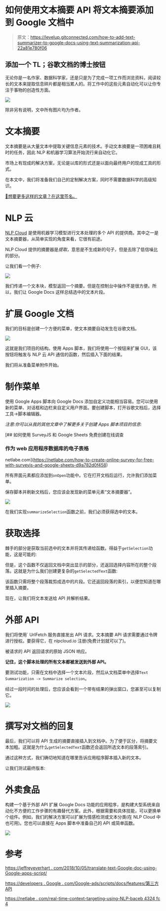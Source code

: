 # 如何使用文本摘要 API 将文本摘要添加到 Google 文档中

> 原文：<https://levelup.gitconnected.com/how-to-add-text-summarizer-to-google-docs-using-text-summarization-api-22a81e780f06>

## 添加一个 TL；谷歌文档的博士按钮

无论你是一名作家、数据科学家，还是只是为了完成一项工作而浏览资料，阅读较长的文本来提取信息碎片都是相当累人的。将工作中的这些元素自动化可以让你专注于事物的创造性方面。

![](img/3476ced8dd500dac2d3a78595f9535c8.png)

除非另有说明，文中所有图片均为作者。

# 文本摘要

文本摘要是从大量文本中提取关键信息元素的技术。手动文本摘要是一项困难且耗时的任务，因此 NLP 和机器学习算法开始流行来自动化它。

市场上有现成的解决方案，无论是以库的形式还是以面向最终用户的现成工具的形式。

在本文中，我们将准备我们自己的定制解决方案，同时不需要数据科学的高级知识。

[🔔想要更多这样的文章？在这里签名。](https://fischerbach.medium.com/membership)

# NLP 云

[NLP Cloud](https://nlpcloud.io/) 是使用机器学习模型进行文本处理的多个 API 的提供商。其中之一是文本摘要器，从简单实现的角度来看，它很有前途。

NLP Cloud 提供的摘要器是*提取*，意思是不生成新的句子，但是去除了低信噪比的部分。

让我们看一个例子:

![](img/3329a59eae73c77ff8bfc6305ecbbf40.png)

我们传递一个文本块，模型返回一个摘要。但是在控制台中操作不是很方便。所以，我们让 Google Docs 这样总结选中的文本片段。

# 扩展 Google 文档

我们的目标是创建一个方便的菜单，使文本摘要自动发生在谷歌文档。

![](img/b0393dce495b2b1d21e49c8168bf6acd.png)

这就是我们项目的结构。使用 Apps 脚本，我们将使用一个按钮来扩展 GUI，该按钮将触发与 NLP 云 API 通信的函数，然后插入下面的结果。

我们将从准备菜单附件开始。

# 制作菜单

使用 Google Apps 脚本向 Google Docs 添加自定义功能相当容易。您可以使用新的菜单、对话框和边栏来自定义用户界面。要创建脚本，打开谷歌文档后，选择工具->脚本编辑器。

*注意:你可以从我的其他文章中了解更多关于创建 Apps 脚本项目的信息:*

[](https://netlabe.com/how-to-create-online-survey-for-free-with-surveyjs-and-google-sheets-d9a782d0f458) [## 如何使用 SurveyJS 和 Google Sheets 免费创建在线调查

### 作为 web 应用程序数据库的电子表格

netlabe.com](https://netlabe.com/how-to-create-online-survey-for-free-with-surveyjs-and-google-sheets-d9a782d0f458) 

所有界面元素都应添加到`onOpen`功能中。它在打开文档后运行，允许我们添加菜单。

保存脚本并刷新文档后，您应该会发现新的菜单元素“文本摘要器”。

![](img/af9c23622d26bb685db5cd7d6956f899.png)

在我们实现`summarizeSelection`函数之前，我们必须获得选中的文本。

# 获取选择

棘手的部分是获取当前选中的文本并将其传递给函数。得益于`getSelection`功能，这是可能的:

但是，这个函数不仅返回文档中突出显示的部分，还返回选择内容所在的整个段落。这就是为什么我们创建更复杂的`getSelectedText`函数:

该函数只需将整个段落裁剪成选中的片段。它还返回段落的索引，以便您知道在哪里插入摘要。

现在，让我们将文本发送给 API 并解析结果。

# 外部 API

我们将使用` UrlFetch 服务直接发出 API 请求。文本摘要 API 请求需要通过令牌进行授权。要获得它，在 nlpcloud.io 注册(免费计划就可以了)。

被请求的 API 返回请求的原始 JSON 响应。

**记住，这个脚本处理的所有文本都被发送到外部 API。**

要测试功能，只需在文档中选择一个文本片段，然后从文档菜单中选择`Text Summarization -> Summarize selection`。

经过一段时间的处理后，您应该会看到一个带有结果的弹出窗口，您甚至可以复制它。

![](img/f2aee65342ea3d1e04031d85486b0b5a.png)

# 撰写对文档的回复

最后，我们可以将 API 生成的摘要直接插入到文档中。为了便于区分，将摘要文本加粗。这就是为什么`getSelectedText`函数还会返回所选文本的段落索引。

通过这种方式，我们确切地知道在哪里告诉应用程序脚本插入新的文本。

让我们测试最终版本:

# 外卖食品

构建一个基于外部 API 扩展 Google Docs 功能的应用程序，是构建大型系统来自动化不方便的工作步骤的有趣替代方案。此外，根据需要和具体技能，可以更换单个组件。例如，我们的解决方案可以扩展为情感检测或文本分类(在 NLP Cloud 中也可用)。您也可以直接在 Apps 脚本中准备自己的 API 或简单函数。

![](img/22e1b0bc54a738bc156fba54cff2eda0.png)

# 参考

[https://jeffreyeverhart . com/2018/10/05/translate-text-Google-doc-using-Google-apps-script/](https://jeffreyeverhart.com/2018/10/05/translate-text-google-doc-using-google-apps-script/)

[https://developers . Google . com/Google-ads/scripts/docs/features/第三方 API](https://developers.google.com/google-ads/scripts/docs/features/third-party-apis)

[https://netlabe . com/real-time-context-targeting-using-NLP-baceb 4324 fc 4](https://netlabe.com/real-time-context-targeting-using-nlp-baceb4324fc4)